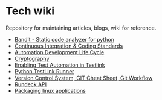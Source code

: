 # Tech wiki
Repository for maintaining articles, blogs, wiki for reference.

* [Bandit - Static code analyzer for python](https://github.com/parthibann/My_wiki/wiki/Bandit---Static-code-analyzer-for-python)
* [Continuous Integration & Coding Standards](https://github.com/parthibann/My_wiki/wiki/Continuous-Integration-and-Coding-Standards)
* [Automation Development Life Cycle](https://github.com/parthibann/My_wiki/wiki/Automation-Development-Life-Cycle-(ADLC))
* [Cryptography](https://github.com/parthibann/My_wiki/wiki/Cryptography)
* [Enabling Test Automation in Testlink](https://github.com/parthibann/Python-TestLink-Runner/wiki/Enabling-Test-Automation-in-Testlink)
* [Python TestLink Runner](https://github.com/parthibann/Python-TestLink-Runner/wiki/How-to-use-Python-TestLink-Runner)
* [Version Control System, GIT Cheat Sheet, Git Workflow](https://github.com/parthibann/My_wiki/wiki/Version-Control-System-(GIT))
* [Rundeck API](https://github.com/parthibann/My_wiki/wiki/Rundeck-API)
* [Packaging linux applications](https://github.com/parthibann/My_wiki/wiki/Learn-how-to-package-your-linux-applications)
